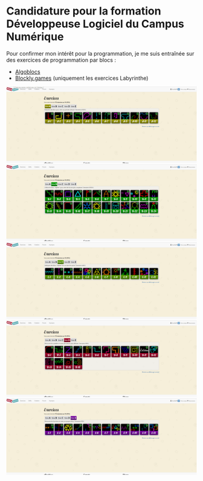 # Candidature pour la formation Développeuse Logiciel du Campus Numérique

Pour confirmer mon intérêt pour la programmation,
je me suis entraînée sur des exercices de programmation par blocs :

* [Algoblocs](https://www.algoblocs.fr/)
* [Blockly.games](https://blockly.games/) (uniquement les exercices Labyrinthe)

![Algoblocs série A](https://github.com/aureliemj/decouverte/blob/main/Algoblocs/Summary-A.png?raw=true)
![Algoblocs série B](https://github.com/aureliemj/decouverte/blob/main/Algoblocs/Summary-B.png?raw=true)
![Algoblocs série C](https://github.com/aureliemj/decouverte/blob/main/Algoblocs/Summary-C.png?raw=true)
![Algoblocs série D](https://github.com/aureliemj/decouverte/blob/main/Algoblocs/Summary-D.png?raw=true)
![Algoblocs série E](https://github.com/aureliemj/decouverte/blob/main/Algoblocs/Summary-E.png?raw=true)
